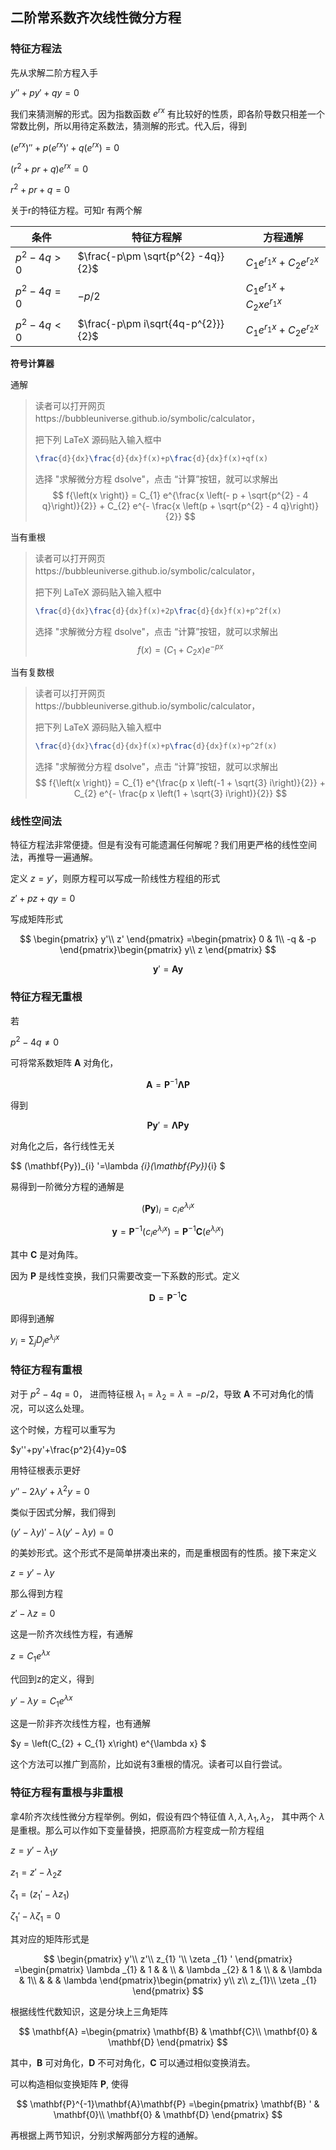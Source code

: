 ## 二阶常系数齐次线性微分方程

### 特征方程法

先从求解二阶方程入手

$y''+py'+qy=0$

我们来猜测解的形式。因为指数函数 $e^{rx}$ 有比较好的性质，即各阶导数只相差一个常数比例，所以用待定系数法，猜测解的形式。代入后，得到

$\left( e^{rx}\right) ''+p\left( e^{rx}\right) '+q\left( e^{rx}\right) =0$

$\left( r^{2} +pr+q\right) e^{rx} =0$

$r^{2} +pr+q=0$

关于r的特征方程。可知r 有两个解

| 条件       | 特征方程解                         | 方程通解                                |
| ---------- | ---------------------------------- | --------------------------------------- |
| $p^2-4q>0$ | $\frac{-p\pm \sqrt{p^{2} -4q}}{2}$ | $C_{1} e^{r_{1} x} +C_{2} e^{r_{2} x}$  |
| $p^2-4q=0$ | $-p/2$                             | $C_{1} e^{r_{1} x} +C_{2} xe^{r_{1} x}$ |
| $p^2-4q<0$ | $\frac{-p\pm i\sqrt{4q-p^{2}}}{2}$ | $C_{1} e^{r_{1} x} +C_{2} e^{r_{2} x}$  |

**符号计算器**

通解

> 读者可以打开网页https://bubbleuniverse.github.io/symbolic/calculator，
>
> 把下列 LaTeX 源码贴入输入框中
>
> ```latex
> \frac{d}{dx}\frac{d}{dx}f(x)+p\frac{d}{dx}f(x)+qf(x)
> ```
>
> 选择 "求解微分方程 dsolve"，点击 “计算”按钮，就可以求解出
> $$
> f{\left(x \right)} = C_{1} e^{\frac{x \left(- p + \sqrt{p^{2} - 4 q}\right)}{2}} + C_{2} e^{- \frac{x \left(p + \sqrt{p^{2} - 4 q}\right)}{2}}
> $$

当有重根

> 读者可以打开网页https://bubbleuniverse.github.io/symbolic/calculator，
>
> 把下列 LaTeX 源码贴入输入框中
>
> ```latex
> \frac{d}{dx}\frac{d}{dx}f(x)+2p\frac{d}{dx}f(x)+p^2f(x)
> ```
>
> 选择 "求解微分方程 dsolve"，点击 “计算”按钮，就可以求解出
> $$
> f{\left(x \right)} = \left(C_{1} + C_{2} x\right) e^{- p x}
> $$

当有复数根

> 读者可以打开网页https://bubbleuniverse.github.io/symbolic/calculator，
>
> 把下列 LaTeX 源码贴入输入框中
>
> ```latex
> \frac{d}{dx}\frac{d}{dx}f(x)+p\frac{d}{dx}f(x)+p^2f(x)
> ```
>
> 选择 "求解微分方程 dsolve"，点击 “计算”按钮，就可以求解出
> $$
> f{\left(x \right)} = C_{1} e^{\frac{p x \left(-1 + \sqrt{3} i\right)}{2}} + C_{2} e^{- \frac{p x \left(1 + \sqrt{3} i\right)}{2}}
> $$



### 线性空间法

特征方程法非常便捷。但是有没有可能遗漏任何解呢？我们用更严格的线性空间法，再推导一遍通解。

定义 $z=y'$，则原方程可以写成一阶线性方程组的形式

$z'+pz+qy=0$

写成矩阵形式

$$
\begin{pmatrix}
y'\\
z'
\end{pmatrix} =\begin{pmatrix}
0 & 1\\
-q & -p
\end{pmatrix}\begin{pmatrix}
y\\
z
\end{pmatrix}
$$

$$
\mathbf{y} '=\mathbf{Ay}
$$

### 特征方程无重根

若

$p^2-4q\neq 0$

可将常系数矩阵 $\mathbf{A}$ 对角化，

$$
\mathbf{A} = \mathbf{P}^{-1}\mathbf{\Lambda P}
$$

得到

$$
\mathbf{P}\mathbf{y} '=\mathbf{\Lambda Py}
$$

对角化之后，各行线性无关

$$
(\mathbf{Py})_{i} '=\lambda _{i}(\mathbf{Py})_{i}
$

易得到一阶微分方程的通解是

$$
(\mathbf{Py})_{i} =c_{i} e^{\lambda _{i} x}
$$

$$
\mathbf{y} =\mathbf{P}^{-1}\left( c_{i} e^{\lambda _{i} x}\right)=\mathbf{P}^{-1}\mathbf{C}\left( e^{\lambda _{i} x}\right)
$$

其中 $\mathbf{C}$  是对角阵。

因为 $\mathbf{P}$ 是线性变换，我们只需要改变一下系数的形式。定义

$$
\mathbf{D} =\mathbf{P}^{-1}\mathbf{C}
$$

即得到通解

$y_{i} =\sum _{j} D_{j} e^{\lambda _{j} x}$

### 特征方程有重根

对于 $p^2-4q = 0$， 进而特征根 $\lambda _{1} =\lambda _{2} =\lambda =-p/2$，导致 $\mathbf{A}$ 不可对角化的情况，可以这么处理。

这个时候，方程可以重写为

$y''+py'+\frac{p^2}{4}y=0$

用特征根表示更好

$y''-2\lambda y'+\lambda^2 y=0$

类似于因式分解，我们得到

$\left( y'-\lambda y\right) '-\lambda\left( y' -\lambda y\right) =0$

的美妙形式。这个形式不是简单拼凑出来的，而是重根固有的性质。接下来定义

$z=y'- \lambda y$

那么得到方程

$z' - \lambda z=0$

这是一阶齐次线性方程，有通解

$z=C_1e^{\lambda x}$

代回到z的定义，得到

$y'-\lambda y = C_1e^{\lambda x}$

这是一阶非齐次线性方程，也有通解

$y =  \left(C_{2} + C_{1} x\right) e^{\lambda x} $

这个方法可以推广到高阶，比如说有3重根的情况。读者可以自行尝试。



### 特征方程有重根与非重根

拿4阶齐次线性微分方程举例。例如，假设有四个特征值 $\lambda,\lambda,\lambda_1,\lambda_2$， 其中两个 $\lambda$ 是重根。那么可以作如下变量替换，把原高阶方程变成一阶方程组

$z=y' -\lambda _{1} y$

$z_{1} =z' -\lambda _{2} z$

$\zeta _{1} =( z_{1} ' -\lambda z_{1})$

$\zeta _{1} ' -\lambda \zeta _{1} =0$

其对应的矩阵形式是

$$
\begin{pmatrix}
y'\\
z'\\
z_{1} '\\
\zeta _{1} '
\end{pmatrix} =\begin{pmatrix}
\lambda _{1} & 1 &  & \\
 & \lambda _{2} & 1 & \\
 &  & \lambda  & 1\\
 &  &  & \lambda 
\end{pmatrix}\begin{pmatrix}
y\\
z\\
z_{1}\\
\zeta _{1}
\end{pmatrix}
$$

根据线性代数知识，这是分块上三角矩阵

$$
\mathbf{A} =\begin{pmatrix}
\mathbf{B} & \mathbf{C}\\
\mathbf{0} & \mathbf{D}
\end{pmatrix}
$$

其中，$\mathbf{B}$ 可对角化，$\mathbf{D}$ 不可对角化，$\mathbf{C}$ 可以通过相似变换消去。

可以构造相似变换矩阵 $\mathbf{P}$, 使得

$$
\mathbf{P}^{-1}\mathbf{A}\mathbf{P} =\begin{pmatrix}
\mathbf{B} ' & \mathbf{0}\\
\mathbf{0} & \mathbf{D}
\end{pmatrix}
$$

再根据上两节知识，分别求解两部分方程的通解。

